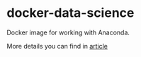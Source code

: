# docker-data-science

Docker image for working with Anaconda.

More details you can find in [article](https://towardsdatascience.com/docker-for-data-science-9c0ce73e8263)

